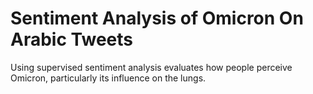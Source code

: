 # Sentiment Analysis of Omicron On Arabic Tweets
Using supervised sentiment analysis evaluates how people perceive Omicron, particularly its influence on the lungs.
